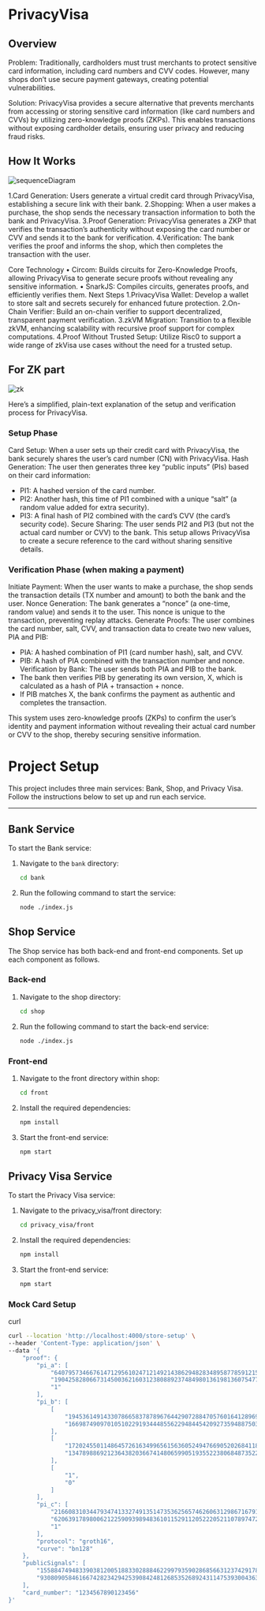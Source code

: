 # PrivacyVisa

## Overview

Problem: Traditionally, cardholders must trust merchants to protect sensitive card information, including card numbers and CVV codes. However, many shops don’t use secure payment gateways, creating potential vulnerabilities.

Solution: PrivacyVisa provides a secure alternative that prevents merchants from accessing or storing sensitive card information (like card numbers and CVVs) by utilizing zero-knowledge proofs (ZKPs). This enables transactions without exposing cardholder details, ensuring user privacy and reducing fraud risks.

## How It Works
![sequenceDiagram](./sequenceDiagram.png)
    
1.Card Generation: Users generate a virtual credit card through PrivacyVisa, establishing a secure link with their bank.
2.Shopping: When a user makes a purchase, the shop sends the necessary transaction information to both the bank and PrivacyVisa.
3.Proof Generation: PrivacyVisa generates a ZKP that verifies the transaction’s authenticity without exposing the card number or CVV and sends it to the bank for verification.
4.Verification: The bank verifies the proof and informs the shop, which then completes the transaction with the user.

Core Technology
    •    Circom: Builds circuits for Zero-Knowledge Proofs, allowing PrivacyVisa to generate secure proofs without revealing any sensitive information.
    •    SnarkJS: Compiles circuits, generates proofs, and efficiently verifies them. 
Next Steps
1.PrivacyVisa Wallet: Develop a wallet to store salt and secrets securely for enhanced future protection.
2.On-Chain Verifier: Build an on-chain verifier to support decentralized, transparent payment verification.
3.zkVM Migration: Transition to a flexible zkVM, enhancing scalability with recursive proof support for complex computations.
4.Proof Without Trusted Setup: Utilize Risc0 to support a wide range of zkVisa use cases without the need for a trusted setup.

## For ZK part

![zk](./zk.png)

Here’s a simplified, plain-text explanation of the setup and verification process for PrivacyVisa.

### Setup Phase

  
Card Setup: When a user sets up their credit card with PrivacyVisa, the bank securely shares the user’s card number (CN) with PrivacyVisa.
Hash Generation: The user then generates three key “public inputs” (PIs) based on their card information:
*    PI1: A hashed version of the card number.
*    PI2: Another hash, this time of PI1 combined with a unique “salt” (a random value added for extra security).
*    PI3: A final hash of PI2 combined with the card’s CVV (the card’s security code).
Secure Sharing: The user sends PI2 and PI3 (but not the actual card number or CVV) to the bank. This setup allows PrivacyVisa to create a secure reference to the card without sharing sensitive details.
### Verification Phase (when making a payment)

    
Initiate Payment: When the user wants to make a purchase, the shop sends the transaction details (TX number and amount) to both the bank and the user.
Nonce Generation: The bank generates a “nonce” (a one-time, random value) and sends it to the user. This nonce is unique to the transaction, preventing replay attacks.
Generate Proofs: The user combines the card number, salt, CVV, and transaction data to create two new values, PIA and PIB:
*   PIA: A hashed combination of PI1 (card number hash), salt, and CVV.
*   PIB: A hash of PIA combined with the transaction number and nonce.
Verification by Bank: The user sends both PIA and PIB to the bank.
*   The bank then verifies PIB by generating its own version, X, which is calculated as a hash of PIA + transaction + nonce.
*   If PIB matches X, the bank confirms the payment as authentic and completes the transaction.

This system uses zero-knowledge proofs (ZKPs) to confirm the user’s identity and payment information without revealing their actual card number or CVV to the shop, thereby securing sensitive information.

# Project Setup

This project includes three main services: Bank, Shop, and Privacy Visa. Follow the instructions below to set up and run each service.

---

## Bank Service

To start the Bank service:

1. Navigate to the `bank` directory:
   ```bash
   cd bank
2. Run the following command to start the service:
    ```bash
    node ./index.js
## Shop Service

The Shop service has both back-end and front-end components. Set up each component as follows.

### Back-end

1. Navigate to the shop directory:
    ```bash
    cd shop
2. Run the following command to start the back-end service:
    ```bash
    node ./index.js
### Front-end
1. Navigate to the front directory within shop:
    ```bash
    cd front
2. Install the required dependencies:
    ```bash
    npm install
3. Start the front-end service:
    ```bash
    npm start
## Privacy Visa Service

To start the Privacy Visa service:
1. Navigate to the privacy_visa/front directory:
    ```bash
    cd privacy_visa/front
2. Install the required dependencies:
    ```bash
    npm install
3. Start the front-end service:
    ```bash
    npm start
### Mock Card Setup 

curl

```bash
curl --location 'http://localhost:4000/store-setup' \
--header 'Content-Type: application/json' \
--data '{
    "proof": {
        "pi_a": [
            "6407957346676147129561024712149214386294828348958778591215911884147390737359",
            "19042582806673145003621603123808892374849801361981360754773432336750555929129",
            "1"
        ],
        "pi_b": [
            [
                "19453614914330786658378789676442907288470576016412896965881823939581523555688",
                "16698749097010510229193444855622948445420927359488750369418289291820886077882"
            ],
            [
                "17202455011486457261634996561563605249476690520268411851650988328884162342775",
                "13478988692123643820366741480659905193552238068487352295484164214590762361325"
            ],
            [
                "1",
                "0"
            ]
        ],
        "pi_c": [
            "21660831034479347413327491351473536256574626063129867167917646512036447882688",
            "6206391789800621225909398948361011529112052220521107897472459356594271044331",
            "1"
        ],
        "protocol": "groth16",
        "curve": "bn128"
    },
    "publicSignals": [
        "15588474948339038120051883302888462299793590286856631237429178316026962758478",
        "9308090584616674282342942539084248126853526892431147539300436350638522588197"
    ],
    "card_number": "1234567890123456"
}'
